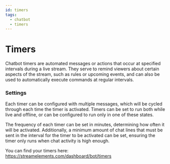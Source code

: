 ```yaml
---
id: timers
tags:
  - chatbot
  - timers
---
```


# Timers

Chatbot timers are automated messages or actions that occur at specified intervals during a live stream. They serve to remind viewers about certain aspects of the stream, such as rules or upcoming events, and can also be used to automatically execute commands at regular intervals.

### Settings

Each timer can be configured with multiple messages, which will be cycled through each time the timer is activated. Timers can be set to run both while live and offline, or can be configured to run only in one of these states.

The frequency of each timer can be set in minutes, determining how often it will be activated. Additionally, a minimum amount of chat lines that must be sent in the interval for the timer to be activated can be set, ensuring the timer only runs when chat activity is high enough.

You can find your timers here: <https://streamelements.com/dashboard/bot/timers>

